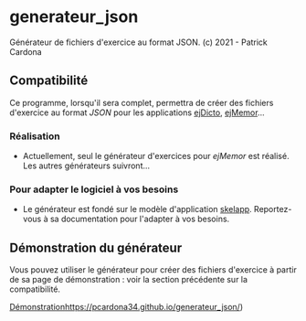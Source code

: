 # generateur_json
Générateur de fichiers d'exercice au format JSON.
(c) 2021 - Patrick Cardona

## Compatibilité

Ce programme, lorsqu'il sera complet, permettra de créer des fichiers d'exercice au format _JSON_ pour les applications [ejDicto](https://github.com/pcardona34/ejdicto), [ejMemor](https://github.com/pcardona34/ejmemor)...

### Réalisation

+ Actuellement, seul le générateur d'exercices pour _ejMemor_ est réalisé. Les autres générateurs suivront...

### Pour adapter le logiciel à vos besoins

+ Le générateur est fondé sur le modèle d'application [skelapp](https://github.com/pcardona34/skelapp). Reportez-vous à sa documentation pour l'adapter à vos besoins.

## Démonstration du générateur

Vous pouvez utiliser le générateur pour créer des fichiers d'exercice à partir de sa page de démonstration : voir la section précédente sur la compatibilité.

[Démonstration]()https://pcardona34.github.io/generateur_json/)
